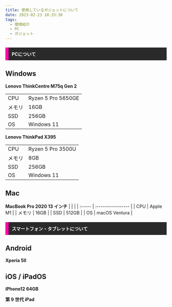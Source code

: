 ```yaml
---
title: 使用しているガジェットについて
date: 2023-02-23 10:33:38
tags:
  - 環境紹介
  - PC
  - ガジェット
---
```


<div class="title">PCについて</div>

## Windows

**Lenovo ThinkCentre M75q Gen 2**

|        |                    |
| :----- | :----------------- |
| CPU    | Ryzen 5 Pro 5650GE |
| メモリ | 16GB               |
| SSD    | 256GB              |
| OS     | Windows 11         |

**Lenovo ThinkPad X395**

|        |                   |
| :----- | :---------------- |
| CPU    | Ryzen 5 Pro 3500U |
| メモリ | 8GB               |
| SSD    | 256GB             |
| OS     | Windows 11        |

## Mac

**MacBook Pro 2020 13 インチ**
| | |
| :----- | :---------------- |
| CPU | Apple M1 |
| メモリ | 16GB |
| SSD | 512GB |
| OS | macOS Ventura |

<div class="title">スマートフォン・タブレットについて</div>

## Android

**Xperia 5II**

## iOS / iPadOS

**iPhone12 64GB**

**第 9 世代 iPad**

<style>
.title {
    margin-top: 20px;
    margin-bottom: 20px;
    padding: 10px;
    background-color: #2a2a2a;
    color: #fff;
    font-weight: 700;
    border-left: solid 10px #ff00aa
}
</style>
